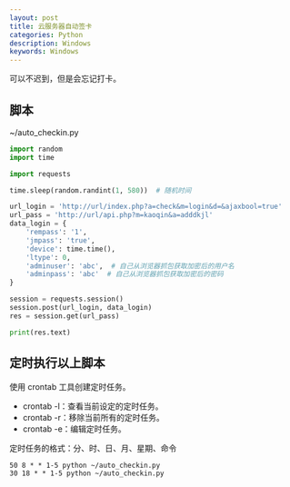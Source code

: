 ```yaml
---
layout: post
title: 云服务器自动签卡
categories: Python
description: Windows
keywords: Windows
---
```


可以不迟到，但是会忘记打卡。

## 脚本

~/auto_checkin.py

``` Python
import random
import time

import requests

time.sleep(random.randint(1, 580))  # 随机时间

url_login = 'http://url/index.php?a=check&m=login&d=&ajaxbool=true'
url_pass = 'http://url/api.php?m=kaoqin&a=adddkjl'
data_login = {
    'rempass': '1',
    'jmpass': 'true',
    'device': time.time(),
    'ltype': 0,
    'adminuser': 'abc',  # 自己从浏览器抓包获取加密后的用户名
    'adminpass': 'abc'  # 自己从浏览器抓包获取加密后的密码
}

session = requests.session()
session.post(url_login, data_login)
res = session.get(url_pass)

print(res.text)

```

## 定时执行以上脚本

使用 crontab 工具创建定时任务。

- crontab -l：查看当前设定的定时任务。
- crontab -r：移除当前所有的定时任务。
- crontab -e：编辑定时任务。

定时任务的格式：分、时、日、月、星期、命令

```
50 8 * * 1-5 python ~/auto_checkin.py
30 18 * * 1-5 python ~/auto_checkin.py
```
